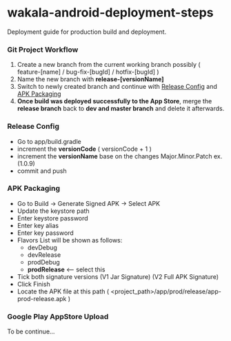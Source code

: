 # wakala-android-deployment-steps
Deployment guide for production build and deployment.

### Git Project Workflow
1. Create a new branch from the current working branch possibly ( feature-[name] / bug-fix-[bugId] / hotfix-[bugId] )
2. Name the new branch with **release-[versionName]**
3. Switch to newly created branch and continue with 
[Release Config](https://github.com/karlptrck/wakala-android-deployment-steps#release-config)
and
[APK Packaging](https://github.com/karlptrck/wakala-android-deployment-steps#apk-packaging)
4. **Once build was deployed successfully to the App Store**, 
merge the **release branch** back to **dev and master branch** and delete it afterwards.

### Release Config
- Go to app/build.gradle
- increment the **versionCode** ( versionCode + 1 )
- increment the **versionName** base on the changes Major.Minor.Patch ex. (1.0.9)
- commit and push

### APK Packaging
- Go to Build -> Generate Signed APK -> Select APK
- Update the keystore path
- Enter keystore password
- Enter key alias
- Enter key password
- Flavors List will be shown as follows:
  - devDebug
  - devRelease
  - prodDebug
  - **prodRelease** <-- select this
- Tick both signature versions (V1 Jar Signature) (V2 Full APK Signature)
- Click Finish
- Locate the APK file at this path ( <project_path>/app/prod/release/app-prod-release.apk )

### Google Play AppStore Upload
To be continue...
